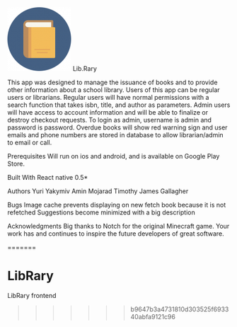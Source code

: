 <img src="https://raw.githubusercontent.com/ypyakymiv/LibRary/master/icon/mipmap-xxhdpi/ic_launcher.png" />
Lib.Rary

This app was designed to manage the issuance of books and to provide other information about a school library. Users of this app can be regular users or librarians. Regular users will have normal permissions with a search function that takes isbn, title, and author as parameters. Admin users will have access to account information and will be able to finalize or destroy checkout requests. To login as admin, username is admin and password is password. Overdue books will show red warning sign and user emails and phone numbers are stored in database to allow librarian/admin to email or call.

Prerequisites
Will run on ios and android, and is available on Google Play Store.

Built With
React native 0.5*

Authors
Yuri Yakymiv
Amin Mojarad
Timothy James Gallagher

Bugs
Image cache prevents displaying on new fetch book because it is not refetched
Suggestions become minimized with a big description

Acknowledgments
Big thanks to Notch for the original Minecraft game.
Your work has and continues to inspire the future developers of great software.


=======
# LibRary
LibRary frontend
>>>>>>> b9647b3a4731810d303525f693340abfa9121c96
